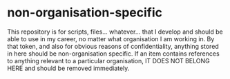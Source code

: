 # non-organisation-specific
This repository is for scripts, files... whatever... that I develop and should be able to use in my career, no matter what organisation I am working in. By that token, and also for obvious reasons of confidentiality, anything stored in here should be non-organisation specific. If an item contains references to anything relevant to a particular organisation, IT DOES NOT BELONG HERE and should be removed immediately.
